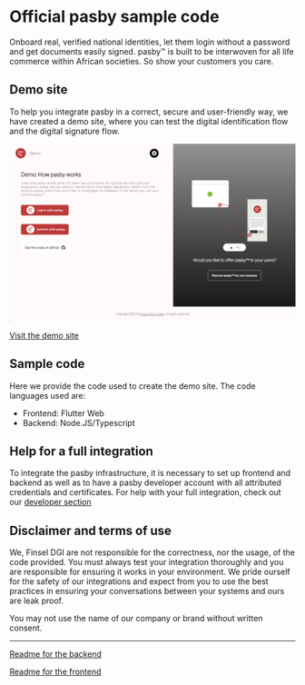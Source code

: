# Official pasby sample code


Onboard real, verified national identities, let them login without a password and get documents easily signed. pasby™ is built to be interwoven for all life commerce within African societies. So show your customers you care.


## Demo site


To help you integrate pasby in a correct, secure and user-friendly way, we have created a demo site, where you can test the digital identification flow and the digital signature flow.

<img src="screenshot/github_demo.png" />

[Visit the demo site](https://demo.pasby.africa)


## Sample code


Here we provide the code used to create the demo site. The code languages used are:
* Frontend: Flutter Web
* Backend: Node.JS/Typescript


## Help for a full integration


To integrate the pasby infrastructure, it is necessary to set up frontend and backend as well as to have a pasby developer account with all attributed credentials and certificates. For help with your full integration, check out our [developer section](https://docs.pasby.africa/#getting-started)


## Disclaimer and terms of use

We, Finsel DGI are not responsible for the correctness, nor the usage, of the code provided. You must always test your integration thoroughly and you are responsible for ensuring it works in your environment. We pride ourself for the safety of our integrations and expect from you to use the best practices in ensuring your conversations between your systems and ours are leak proof.

You may not use the name of our company or brand without written consent.


---

[Readme for the backend](/server/README.md)

[Readme for the frontend](/client/README.md)
